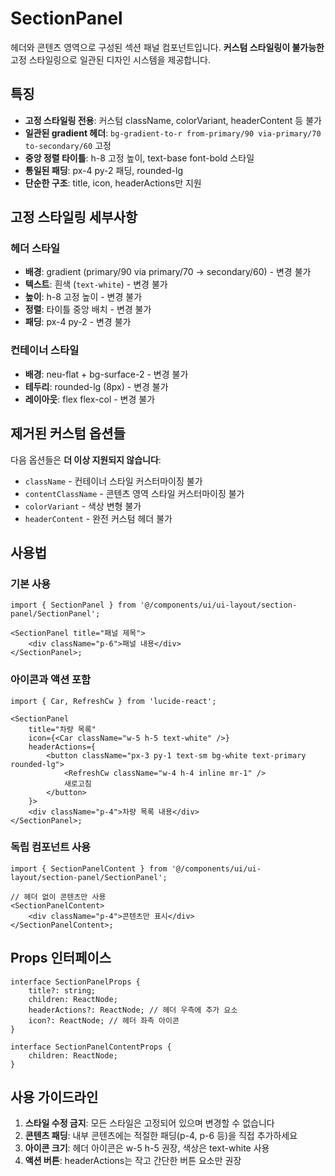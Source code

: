 # SectionPanel

헤더와 콘텐츠 영역으로 구성된 섹션 패널 컴포넌트입니다. **커스텀 스타일링이 불가능한** 고정 스타일링으로 일관된 디자인 시스템을 제공합니다.

## 특징

- **고정 스타일링 전용**: 커스텀 className, colorVariant, headerContent 등 불가
- **일관된 gradient 헤더**: `bg-gradient-to-r from-primary/90 via-primary/70 to-secondary/60` 고정
- **중앙 정렬 타이틀**: h-8 고정 높이, text-base font-bold 스타일
- **통일된 패딩**: px-4 py-2 패딩, rounded-lg
- **단순한 구조**: title, icon, headerActions만 지원

## 고정 스타일링 세부사항

### 헤더 스타일

- **배경**: gradient (primary/90 via primary/70 → secondary/60) - 변경 불가
- **텍스트**: 흰색 (`text-white`) - 변경 불가
- **높이**: h-8 고정 높이 - 변경 불가
- **정렬**: 타이틀 중앙 배치 - 변경 불가
- **패딩**: px-4 py-2 - 변경 불가

### 컨테이너 스타일

- **배경**: neu-flat + bg-surface-2 - 변경 불가
- **테두리**: rounded-lg (8px) - 변경 불가
- **레이아웃**: flex flex-col - 변경 불가

## 제거된 커스텀 옵션들

다음 옵션들은 **더 이상 지원되지 않습니다**:

- `className` - 컨테이너 스타일 커스터마이징 불가
- `contentClassName` - 콘텐츠 영역 스타일 커스터마이징 불가
- `colorVariant` - 색상 변형 불가
- `headerContent` - 완전 커스텀 헤더 불가

## 사용법

### 기본 사용

```tsx
import { SectionPanel } from '@/components/ui/ui-layout/section-panel/SectionPanel';

<SectionPanel title="패널 제목">
	<div className="p-6">패널 내용</div>
</SectionPanel>;
```

### 아이콘과 액션 포함

```tsx
import { Car, RefreshCw } from 'lucide-react';

<SectionPanel
	title="차량 목록"
	icon={<Car className="w-5 h-5 text-white" />}
	headerActions={
		<button className="px-3 py-1 text-sm bg-white text-primary rounded-lg">
			<RefreshCw className="w-4 h-4 inline mr-1" />
			새로고침
		</button>
	}>
	<div className="p-4">차량 목록 내용</div>
</SectionPanel>;
```

### 독립 컴포넌트 사용

```tsx
import { SectionPanelContent } from '@/components/ui/ui-layout/section-panel/SectionPanel';

// 헤더 없이 콘텐츠만 사용
<SectionPanelContent>
	<div className="p-4">콘텐츠만 표시</div>
</SectionPanelContent>;
```

## Props 인터페이스

```tsx
interface SectionPanelProps {
	title?: string;
	children: ReactNode;
	headerActions?: ReactNode; // 헤더 우측에 추가 요소
	icon?: ReactNode; // 헤더 좌측 아이콘
}

interface SectionPanelContentProps {
	children: ReactNode;
}
```

## 사용 가이드라인

1. **스타일 수정 금지**: 모든 스타일은 고정되어 있으며 변경할 수 없습니다
2. **콘텐츠 패딩**: 내부 콘텐츠에는 적절한 패딩(p-4, p-6 등)을 직접 추가하세요
3. **아이콘 크기**: 헤더 아이콘은 w-5 h-5 권장, 색상은 text-white 사용
4. **액션 버튼**: headerActions는 작고 간단한 버튼 요소만 권장
